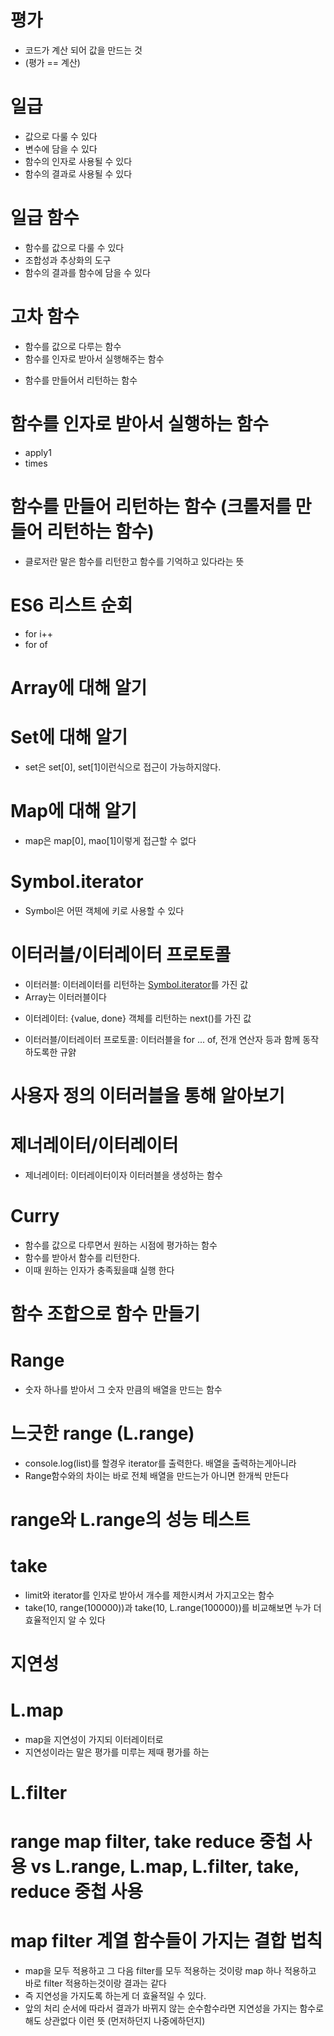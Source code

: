 # 평가
- 코드가 계산 되어 값을 만드는 것 
- (평가 == 계산)

# 일급 
- 값으로 다룰 수 있다 
- 변수에 담을 수 있다
- 함수의 인자로 사용될 수 있다
- 함수의 결과로 사용될 수 있다

# 일급 함수 
- 함수를 값으로 다룰 수 있다 
- 조합성과 추상화의 도구 
- 함수의 결과를 함수에 담을 수 있다 
<script>
    const add = a => a + 5
</script>

# 고차 함수 
- 함수를 값으로 다루는 함수 
- 함수를 인자로 받아서 실행해주는 함수
<script>
    const apply1 = f => f(1); 
    const add2 = a => a + 2; 
    console.log(appl1(add2)); 

    // 함수를 인자로 받아서 실행한다 n번만큼 
    const times = (f , n) => {
        let i = -1; 
        while(++i < n){
            f(i); 
        }
    }; 

    times(console.log , 3); 
</script>



- 함수를 만들어서 리턴하는 함수 
<script> 

</script>

# 함수를 인자로 받아서 실행하는 함수 
- apply1 
- times

# 함수를 만들어 리턴하는 함수 (크롤저를 만들어 리턴하는 함수)
- 클로저란 말은 함수를 리턴한고 함수를 기억하고 있다라는 뜻 

<script>
    const addMaker = a => b => a + b; 
    const add10 = addMaker(10); 
    console.log(add10(5)); // 15 리턴 
</script>

# ES6 리스트 순회 
- for i++ 
- for of 
<script> 
    // ES5 방식 
    const list = [1,2,3]; 

    for(let i=0; i< list.length;i++){
        console.log(list[i]); 
    }   

    // ES6 방식 
    for(const a of list){
        console.log(a); 
    }
</script>


# Array에 대해 알기
<script> 
    const arr = [1,2,3]; 
    for(const a of arr){

    }

</script>

# Set에 대해 알기
- set은 set[0], set[1]이런식으로 접근이 가능하지않다. 
<script>
    const set = new Set([1,2,3]); 
    for(const a of set) {

    }


</script>

# Map에 대해 알기 
- map은 map[0], mao[1]이렇게 접근할 수 없다 
<script>
    const map = new Map(['a',1], ['b',2], ['c',3]); 
    for(const a of map) {

    }

    for(const a of map.values()){}
    for(const a of map.keys()){}
    for(const a of map.entries()){}

</script>

# Symbol.iterator 
- Symbol은 어떤 객체에 키로 사용할 수 있다 

# 이터러블/이터레이터 프로토콜
- 이터러블: 이터레이터를 리턴하는 [Symbol.iterator]()를 가진 값 
- Array는 이터러블이다 
<script> 
    let iterator = arr[Symbol.iterator](); 
</script>
- 이터레이터: {value, done} 객체를 리턴하는 next()를 가진 값 
<script>
    iterator.next(); // {value , done}
</script>
- 이터러블/이터레이터 프로토콜: 이터러블을 for ... of, 전개 연산자 등과 함께 동작하도록한 규얅 

# 사용자 정의 이터러블을 통해 알아보기
<script>
    const iterable = {
        [Symbol.iterator](){
            let i = 3; 
            return {
                next() {
                    return i == 0 ? {done: true} : {value: i--, done:false}; 
                },
                [Symbol.iterator]() {return this; }
            }
        }
    } 

    
    const arr2 = [1,2,3]; 
    for (const a of arr2) log(a); 

    let iter2  = arr2[Symbol.iterator](); 
    iter2.next();  
</script>

# 제너레이터/이터레이터
- 제너레이터: 이터레이터이자 이터러블을 생성하는 함수 
<script>
    function *gen(){
        yield 1;
        yield 2;
        yield 3;
    }

    function *gen2(){
        yield 1;
        yield 2;
        yield 3;
        return 100; 
    }

    let iter = gen(); 
    console.log(iter.next()); 


    function *infinity(i = 0){
        while(true) yield i++; 
    }

    function *limit(;, iter){
        for(const a of iter){
            yield a; 
            if(a == l) return; 
        }
    }
</script>


# Curry 
- 함수를 값으로 다루면서 원하는 시점에 평가하는 함수 
- 함수를 받아서 함수를 리턴한다. 
- 이때 원하는 인자가 충족됬을떄 실행 한다 
<script>
    const curry = f => (a, ..._) => _.length ? f(a, ..._) : (..._) => f(a, ..._); 

    const mult = curry((a,b) => a * b);
    console.log(mult(1)(2)); 
</script>


# 함수 조합으로 함수 만들기

<script>
    go(
        products, 
        filter(p => p.price < 20000), 
        map(p => p.price), 
        reduce(add),
        console.log
    ); 

    const total_price = pipe(
        map(p => p.price), 
        reduce(add)); 

    go(
        products, 
        filter(p=>p.price >=20000), 
        total_price, 
        console.log
    )

    const base_total_price = (predi) => pipe(
        filter(predi), 
        total_price)); 
    
    go(
        products, 
        base_total_price(p => p.price >= 20000), 
        console.log
    ); 
</script>


# Range 
- 숫자 하나를 받아서 그 숫자 만큼의 배열을 만드는 함수 
<script>
    const range = l => {
        let i = -1; 
        let res = []; 
        while(++i < l){
            res.push(i); 
        }; 
        return res; 
    };

    console.log(range(5)); 
    // [0,1,2,3,4]; 

    const add = (a,b) => a + b; 

    const list = range(5); 
    console.log(reduce(add, list)); 
</script>


# 느긋한 range (L.range)
- console.log(list)를 할경우 iterator를 출력한다.  배열을 출력하는게아니라
- Range함수와의 차이는 바로 전체 배열을 만드는가 아니면 한개씩 만든다 
<script>
    const L = {}; 
    
    // Generator를 이용해 iterator를 만든다 
    L.range = function *(l) {
        let i = -1; 
        while(++i < l){
            yield i; 
        }; 
    };

    console.log(L.range(5)); 
    // [0,1,2,3,4]; 

    const add = (a,b) => a + b; 

    const list = L.range(5); 
    console.log(reduce(add, list)); 
</script>


# range와 L.range의 성능 테스트
<script>
    function test(name, time, f){
        console.time(name); 
        while(time--) f(); 
        console.timeEnd(name); 
    }

    test('range',10, ()=> reduce(add , range(100000))); 
    test('L.range',10, ()=> reduce(add , L.range(100000))); 
</script>


# take 
- limit와 iterator를 인자로 받아서 개수를 제한시켜서 가지고오는 함수 
- take(10, range(100000))과 take(10, L.range(100000))를 비교해보면 누가 더 효율적인지 알 수 있다

<script>
    const take = (l, iter) => {
        let res = []; 
        for(const a of iter){
            res.push(a); 
            if(res.length == l) return res; 
        }
        return res; 
    }; 
    console.log(take(5, range(100))); 
</script>

# 지연성 
# L.map
- map을 지연성이 가지되 이터레이터로 
- 지연성이라는 말은 평가를 미루는 제때 평가를 하는 

<script>
    const L = {}; 
    L.map = function *(f, iter){
        for (const a of iter){
            yield f(a); 
        }
    }; 
    
    let it = L.map(a => a + 10 ,[1,2,3]);  
    console.log(it.next()); 
    console.log([... it]); 
    console.log(it.next().value; 
</script>

# L.filter 
<script>
    const L = {}; 
    L.filter = function *(f, iter){
        for (const a of iter){
            if(f(a)) yield a;  
        }
    }; 
    
    let it = L.filter(a => a % 2 , [1,2,3,4]); 
    console.log(it.next());

</script>

# range map filter, take reduce 중첩 사용 vs  L.range, L.map, L.filter, take, reduce 중첩 사용 

<script>
    go(
        range(10), 
        map(n => n + 10), 
        filter(n => n % 2), 
        take(2),
        console.log
    ); 


    go(
        L.range(10), 
        L.map(n => n + 10), 
        L.filter(n => n % 2), 
        take(2),
        console.log
    ); 

</script>

# map filter 계열 함수들이 가지는 결합 법칙
- map을 모두 적용하고 그 다음 filter를 모두 적용하는 것이랑 map 하나 적용하고 바로 filter 적용하는것이랑 결과는 같다
- 즉 지연성을 가지도록 하는게 더 효율적일 수 있다. 
- 앞의 처리 순서에 따라서 결과가 바뀌지 않는 순수함수라면 지연성을 가지는 함수로 해도 상관없다 이런 뜻 (먼저하던지 나중에하던지)
